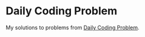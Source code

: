 # Daily Coding Problem

My solutions to problems from [Daily Coding Problem](https://www.dailycodingproblem.com/).
